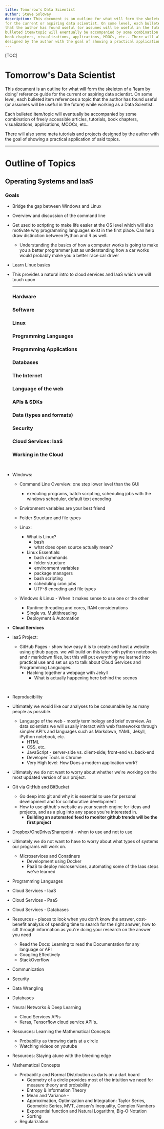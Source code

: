 ```yaml
---
title: Tomorrow's Data Scientist
author: Steve Soloway
description: This document is an outline for what will form the skeleton of a 'learn by doing' reference guide
for the current or aspiring data scientist. On some level, each bulleted item references a topic 
that the author has found useful (or assumes will be useful in the future) while working as a Data Scientist. Each 
bulleted item/topic will eventually be accompanied by some combination of freely accessible articles, tutorials, 
book chapters, visualizations, applications, MOOCs, etc.. There will also some meta tutorials and projects 
designed by the author with the goal of showing a practical application of said topics.
---
```


[TOC]

# Tomorrow's Data Scientist

This document is an outline for what will form the skeleton of a 'learn by doing' reference guide
for the current or aspiring data scientist. On some level, each bulleted item references a topic 
that the author has found useful (or assumes will be useful in the future) while working as a Data Scientist. 

Each bulleted item/topic will eventually be accompanied by some combination of freely accessible articles, tutorials, book chapters, visualizations, applications, MOOCs, etc.. 

There will also some meta tutorials and projects designed by the author with the goal of showing a practical application of said topics. 

---

# Outline of Topics



## Operating Systems and IaaS

###  Goals

+ Bridge the gap between Windows and Linux


+ Overview and discussion of the command line

+ Get used to scripting to make life easier at the OS level which will also motivate why programming languages exist in the first place. Can help draw distinction between Python and R as well.

  + Understanding the basics of how a computer works is going to make you a better programmer just as understanding how a car works would probably make you a better race car driver

+ Learn Linux basics 

+ This provides a natural intro to cloud services and IaaS which we will touch upon

  ---

  ### Hardware

  ### Software

  ### Linux

  ### Programming Languages

  ### Programming Applications

  ### Databases

  ### The Internet

  ### Language of the web

  ### APIs & SDKs

  ### Data (types and formats)

  ### Security

  ### Cloud Services: IaaS

  ### Working in the Cloud

  ​

- Windows: 
    - Command Line Overview: one step lower level than the GUI
        - executing programs, batch scripting, scheduling jobs with the windows scheduler, default text encoding
    - Environment variables are your best friend
    - Folder Structure and file types


    - Linux:
        - What is Linux? 
            - bash
            - what does open source actually mean?
        - Linux Essentials:
            - bash commands
            - folder structure
            - environment variables
            - package managers 
            - bash scripting
            - scheduling cron jobs
            - UTF-8 encoding and file types
    - Windows & Linux - When it makes sense to use one or the other
        - Runtime threading and cores, RAM considerations
        - Single vs. Multithreading
        - Deployment & Automation

- **Cloud Services**

- IaaS Project: 

    - GitHub Pages - show how easy it is to create and host a website using github pages. we will build on this later with python notebooks and r markdown files, but this will put everything we learned into practical use and set us up to talk about Cloud Services and Programming Languages.
        - Hacking together a webpage with Jekyll
            - What is actually happening here behind the scenes

    ​


- Reproducibility


- Ultimately we would like our analyses to be consumable by as many people as possible.

    - Language of the web - mostly terminology and brief overview. As data scientists we will usually interact with web frameworks through simpler API's and languages such as Markdown, YAML, Jekyll, iPython notebook, etc.
        - HTML
        - CSS, etc.
        - JavaScript - server-side vs. client-side; front-end vs. back-end
        - Developer Tools in Chrome
        - Very High level: How Does a modern application work?


- Ultimately we do not want to worry about whether we're working on the most updated version of our project. 
- Git via GitHub and BitBucket
    - Go deep into git and why it is essential to use for personal development and for collaborative development
    - How to use github's website as your search engine for ideas and projects, and as a plug into any space you're interested in. 
        - **Building an automated feed to monitor github trends will be the first project**
- Dropbox/OneDrive/Sharepoint - when to use and not to use
- Ultimately we do not want to have to worry about what types of systems our programs will work on. 

    - Microservices and Conatiners 
        - Development using Docker
        - PaaS to deploy microservices, automating some of the Iaas steps we've learned
- Programming Languages
- Cloud Services - IaaS
- Cloud Services - PaaS
- Cloud Services - Databases
- Resources - places to look when you don't know the answer, cost-benefit analysis of spending time to search for the right answer, how to sift through information as you're doing your research on the answer you need

    - Read the Docs: Learning to read the Documentation for any language or API
    - Googling Effectively
    - StackOverflow
- Communication
- Security
- Data Wrangling
- Databases
- Neural Networks & Deep Learning
    - Cloud Services APIs 
    - Keras, Tensorflow cloud service API's..
- Resources: Learning the Mathematical Concepts 
    - Probability as throwing darts at a circle
    - Watching videos on youtube
- Resources: Staying atune with the bleeding edge
- Mathematical Concepts
    - Probability and Normal Distribution as darts on a dart board
        - Geometry of a circle provides most of the intuition we need for measure theory and probability
        - Entropy & Information Theory
        - Mean and Variance - 
        - Approximation, Optimization and Integration: Taylor Series, Geometric Series, MVT, Jensen's Inequality, Complex Numbers
        - Exponential function and Natural Logarithm, Big-O Notation
        - Sorting
    - Regularization
